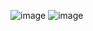 ![image](https://github.com/user-attachments/assets/76cb6af7-3509-4f68-93dc-9cd71abd34a2)
![image](https://github.com/user-attachments/assets/99e8a52b-479e-4ab0-9570-138fab5188fa)
